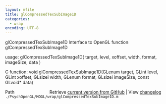 ```yaml
---
layout: mfile
title: glCompressedTexSubImage1D
categories:
  - wrap
encoding: UTF-8
---
```


glCompressedTexSubImage1D  Interface to OpenGL function glCompressedTexSubImage1D

usage:  glCompressedTexSubImage1D\( target, level, xoffset, width, format, imageSize, data \)

C function:  void glCompressedTexSubImage1D\(GLenum target, GLint level, GLint xoffset, GLsizei width, GLenum format, GLsizei imageSize, const GLvoid\* data\)


<div class="code_header" style="text-align:right;">
  <span style="float:left;">Path&nbsp;&nbsp;</span> <span class="counter">Retrieve <a href=
  "https://raw.github.com/Psychtoolbox-3/Psychtoolbox-3/beta/./PsychOpenGL/MOGL/wrap/glCompressedTexSubImage1D.m">current version from GitHub</a> | View <a href=
  "https://github.com/Psychtoolbox-3/Psychtoolbox-3/commits/beta/./PsychOpenGL/MOGL/wrap/glCompressedTexSubImage1D.m">changelog</a></span>
</div>
<div class="code">
  <code>./PsychOpenGL/MOGL/wrap/glCompressedTexSubImage1D.m</code>
</div>
